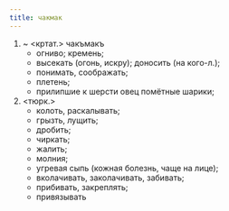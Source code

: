```yaml
---
title: чакмак
---
```


1. ~ <кртат.> чакъмакъ
    * огниво; кремень;
    * высекать (огонь, искру); доносить (на кого-л.);
    * понимать, соображать;
    * плетень;
    * прилипшие к шерсти овец помётные шарики;
2. <тюрк.>
    * колоть, раскалывать;
    * грызть, лущить;
    * дробить;
    * чиркать;
    * жалить;
    * молния;
    * угревая сыпь (кожная болезнь, чаще на лице);
    * вколачивать, заколачивать, забивать;
    * прибивать, закреплять;
    * привязывать
